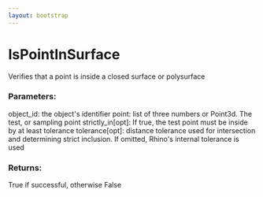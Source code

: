 ```yaml
---
layout: bootstrap
---
```


# IsPointInSurface

Verifies that a point is inside a closed surface or polysurface
          

### Parameters:

object_id: the object's identifier
point: list of three numbers or Point3d. The test, or sampling point
strictly_in[opt]: If true, the test point must be inside by at least tolerance
tolerance[opt]: distance tolerance used for intersection and determining
  strict inclusion. If omitted, Rhino's internal tolerance is used
        

### Returns:


True if successful, otherwise False
        


